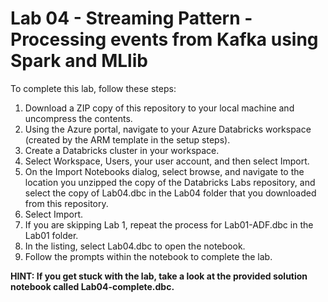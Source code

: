 # Lab 04 - Streaming Pattern - Processing events from Kafka using Spark and MLlib

To complete this lab, follow these steps:

1. Download a ZIP copy of this repository to your local machine and uncompress the contents.
2. Using the Azure portal, navigate to your Azure Databricks workspace (created by the ARM template in the setup steps).
3. Create a Databricks cluster in your workspace.
4. Select Workspace, Users, your user account, and then select Import.
5. On the Import Notebooks dialog, select browse, and navigate to the location you unzipped the copy of the Databricks Labs repository, and select the copy of Lab04.dbc in the Lab04 folder that you downloaded from this repository.
6. Select Import.
7. If you are skipping Lab 1, repeat the process for Lab01-ADF.dbc in the Lab01 folder.
8. In the listing, select Lab04.dbc to open the notebook.
9. Follow the prompts within the notebook to complete the lab.

**HINT: If you get stuck with the lab, take a look at the provided solution notebook called Lab04-complete.dbc.**